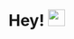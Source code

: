 # Hey! <img src="https://raw.githubusercontent.com/MartinHeinz/MartinHeinz/master/wave.gif" width="30px">

<!-- 
My name is Brook, I'm a second year computer science student.

<a href="https://github.com/anuraghazra/github-readme-stats">
  <img align="center" src="https://github-readme-stats.vercel.app/api?username=brook-seyoum&count_private=true&show_icons=true&theme=dark" />
</a>
<a href="https://github.com/anuraghazra/github-readme-stats">
  <img align="center" src="https://github-readme-stats.vercel.app/api/top-langs/?username=brook-seyoum&layout=compact" />
</a> -->

<!-- ![](https://raw.githubusercontent.com/catppuccin/catppuccin/dev/assets/footers/gray0_ctp_on_line.svg?sanitize=true) -->
